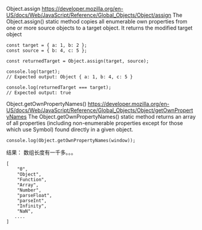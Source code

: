 


Object.assign
https://developer.mozilla.org/en-US/docs/Web/JavaScript/Reference/Global_Objects/Object/assign
The Object.assign() static method copies all enumerable own properties from one or more source objects to a target object.
It returns the modified target object
```
const target = { a: 1, b: 2 };
const source = { b: 4, c: 5 };

const returnedTarget = Object.assign(target, source);

console.log(target);
// Expected output: Object { a: 1, b: 4, c: 5 }

console.log(returnedTarget === target);
// Expected output: true
```

Object.getOwnPropertyNames()
https://developer.mozilla.org/en-US/docs/Web/JavaScript/Reference/Global_Objects/Object/getOwnPropertyNames
The Object.getOwnPropertyNames() static method returns an array of all properties (including non-enumerable 
properties except for those which use Symbol) found directly in a given object.
```
console.log(Object.getOwnPropertyNames(window));
```
结果：  数组长度有一千多。。。
```
[
    "0",
    "Object",
    "Function",
    "Array",
    "Number",
    "parseFloat",
    "parseInt",
    "Infinity",
    "NaN",
   ....
]
```